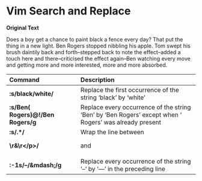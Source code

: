 # Vim Search and Replace

**Original Text**  

Does a boy get a chance to paint black a fence every day? That put the thing in a new light. Ben Rogers stopped nibbling his apple. Tom swept his brush daintily back and forth–stepped back to note the effect–added a touch here and there–criticised the effect again–Ben watching every move and getting more and more interested, more and more absorbed.  


|Command|Description|
|:---|:---|
|**:s/black/white/**|Replace the first occurrence of the string ‘black’ by ‘white’|
|**:s/Ben\( Rogers\)\@!/Ben Rogers/g**|Replace every occurrence of the string ‘Ben’ by ‘Ben Rogers’ except when ‘ Rogers’ was already present|
|**:s/.*/<p>\r&\r<\/p>/**|Wrap the line between <p> and </p>|
|**:-1s/–/\&mdash;/g**| Replace every occurrence of the string ‘–‘ by ‘&mdash;’ in the preceding line|


